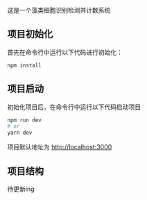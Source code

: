 这是一个藻类细胞识别检测并计数系统

## 项目初始化

首先在命令行中运行以下代码进行初始化：

```bash
npm install
```



## 项目启动

初始化项目后，在命令行中运行以下代码启动项目

```bash
npm run dev
# or
yarn dev
```

项目默认地址为 [http://localhost:3000](http://localhost:3000) 



## 项目结构

待更新ing